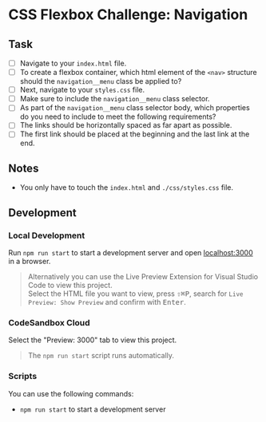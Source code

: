 # CSS Flexbox Challenge: Navigation

## Task

- [ ] Navigate to your `index.html` file.
- [ ] To create a flexbox container, which html element of the `<nav>` structure should the `navigation__menu` class be applied to?
- [ ] Next, navigate to your `styles.css` file.
- [ ] Make sure to include the `navigation__menu` class selector.
- [ ] As part of the `navigation__menu` class selector body, which properties do you need to include to meet the following requirements?
- [ ] The links should be horizontally spaced as far apart as possible.
- [ ] The first link should be placed at the beginning and the last link at the end.

## Notes


- You only have to touch the `index.html` and `./css/styles.css` file.

## Development

### Local Development

Run `npm run start` to start a development server and open [localhost:3000](http://localhost:3000) in a browser.

> Alternatively you can use the Live Preview Extension for Visual Studio Code to view this project.  
> Select the HTML file you want to view, press <kbd>⇧</kbd><kbd>⌘</kbd><kbd>P</kbd>, search for `Live Preview: Show Preview` and confirm with <kbd>Enter</kbd>.

### CodeSandbox Cloud

Select the "Preview: 3000" tab to view this project.

> The `npm run start` script runs automatically.

### Scripts

You can use the following commands:

- `npm run start` to start a development server
